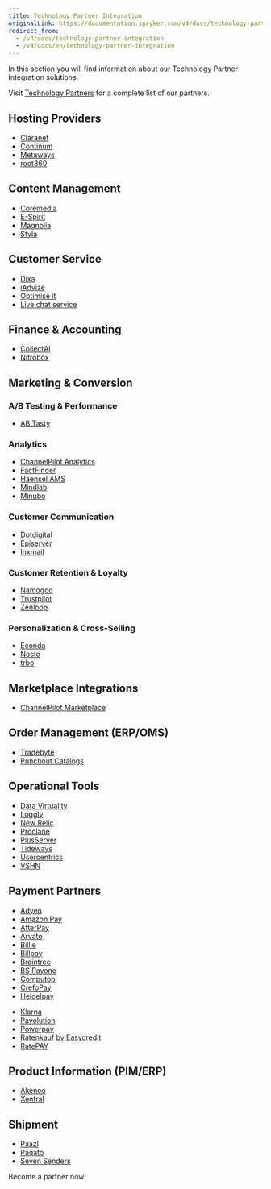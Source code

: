 ```yaml
---
title: Technology Partner Integration
originalLink: https://documentation.spryker.com/v4/docs/technology-partner-integration
redirect_from:
  - /v4/docs/technology-partner-integration
  - /v4/docs/en/technology-partner-integration
---
```


In this section you will find information about our Technology Partner Integration solutions.

 Visit [Technology Partners](https://spryker.com/en/technology-partners/) for a complete list of our partners.

##  Hosting Providers

* [Claranet](/docs/scos/dev/technology-partners/202001.0/hosting-providers/claranet.html)
* [Continum](/docs/scos/dev/technology-partners/202001.0/hosting-providers/continum.html)
* [Metaways](/docs/scos/dev/technology-partners/202001.0/hosting-providers/metaways.html)
* [root360](/docs/scos/dev/technology-partners/202001.0/hosting-providers/root-360.html)


## Content Management

<!--* [Censhare](/docs/scos/dev/technology-partners/202001.0/content-management/censhare.html)-->
* [Coremedia](/docs/scos/dev/technology-partners/202001.0/content-management/coremedia/coremedia.html)
* [E-Spirit](/docs/scos/dev/technology-partners/202001.0/content-management/e-spirit.html)
* [Magnolia](/docs/scos/dev/technology-partners/202001.0/content-management/magnolia.html)
* [Styla](/docs/scos/dev/technology-partners/202001.0/content-management/styla.html)

## Customer Service

* [Dixa](/docs/scos/dev/technology-partners/202001.0/customer-service/dixa.html)
* [iAdvize](/docs/scos/dev/technology-partners/202001.0/customer-service/iadvize.html)
* [Optimise it](/docs/scos/dev/technology-partners/202001.0/customer-service/optimise-it.html)
* [Live chat service](/docs/scos/dev/technology-partners/202001.0/customer-service/live-chat-service.html)

## Finance & Accounting

* [CollectAI](/docs/scos/dev/technology-partners/202001.0/finance-and-accounting/collectai.html)
* [Nitrobox](/docs/scos/dev/technology-partners/202001.0/finance-and-accounting/nitrobox.html)

## Marketing & Conversion
### A/B Testing & Performance

* [AB Tasty](/docs/scos/dev/technology-partners/202001.0/marketing-and-conversion/ab-testing-and-performance/ab-tasty.html)
<!--* [Baqend](/docs/scos/dev/technology-partners/202001.0/marketing-and-conversion/ab-testing-and-performance/baqend.html)-->

### Analytics

* [ChannelPilot Analytics](/docs/scos/dev/technology-partners/202001.0/marketing-and-conversion/analytics/channelpilot-analytics.html)
* [FactFinder](/docs/scos/dev/technology-partners/202001.0/marketing-and-conversion/analytics/fact-finder/fact-finder.html)
* [Haensel AMS](/docs/scos/dev/technology-partners/202001.0/marketing-and-conversion/analytics/haensel-ams.html)
* [Mindlab](/docs/scos/dev/technology-partners/202001.0/marketing-and-conversion/analytics/mindlab.html)
* [Minubo](/docs/scos/dev/technology-partners/202001.0/marketing-and-conversion/analytics/minubo.html)

### Customer Communication

* [Dotdigital](/docs/scos/dev/technology-partners/202001.0/marketing-and-conversion/customer-communication/dotdigital.html)
* [Episerver](/docs/scos/dev/technology-partners/202001.0/marketing-and-conversion/customer-communication/episerver/episerver.html)
* [Inxmail](/docs/scos/dev/technology-partners/202001.0/marketing-and-conversion/customer-communication/inxmail.html)

### Customer Retention & Loyalty

* [Namogoo](https://documentation.spryker.com/v4/docs/namogoo ) 
* [Trustpilot](/docs/scos/dev/technology-partners/202001.0/marketing-and-conversion/customer-retention-and-loyalty/trustpilot.html)
* [Zenloop](/docs/scos/dev/technology-partners/202001.0/marketing-and-conversion/customer-retention-and-loyalty/zenloop.html)

### Personalization & Cross-Selling

<!--* [8Select](/docs/scos/dev/technology-partners/202001.0/marketing-and-conversion/personalization-and-cross-selling/8select.html)-->
<!--* [Contentserv](https://documentation.spryker.com/v4/docs/)-->
* [Econda](/docs/scos/dev/technology-partners/202001.0/marketing-and-conversion/personalization-and-cross-selling/econda/econda.html)
* [Nosto](/docs/scos/dev/technology-partners/202001.0/marketing-and-conversion/personalization-and-cross-selling/nosto.html)
* [trbo](/docs/scos/dev/technology-partners/202001.0/marketing-and-conversion/personalization-and-cross-selling/trbo.html)

## Marketplace Integrations

* [ChannelPilot Marketplace](/docs/scos/dev/technology-partners/202001.0/marketplace-integrations/channelpilot-marketplace.html)

## Order Management (ERP/OMS)

* [Tradebyte](/docs/scos/dev/technology-partners/202001.0/order-management-erpoms/tradebyte.html)
* [Punchout Catalogs](/docs/scos/dev/technology-partners/202001.0/order-management-erpoms/punchout-catalogs/punchout-catalogs.html)

## Operational Tools

<!--* [Common Solutions](/docs/scos/dev/technology-partners/202001.0/operational-tools-monitoring-legal-etc./common-solutions.html)-->
* [Data Virtuality](/docs/scos/dev/technology-partners/202001.0/operational-tools-monitoring-legal-etc./data-virtuality.html)
* [Loggly](/docs/scos/dev/technology-partners/202001.0/operational-tools-monitoring-legal-etc./loggly.html)
* [New Relic](/docs/scos/dev/technology-partners/202001.0/operational-tools-monitoring-legal-etc./new-relic.html)
* [Proclane](/docs/scos/dev/technology-partners/202001.0/operational-tools-monitoring-legal-etc./proclane.html)
* [PlusServer](/docs/scos/dev/technology-partners/202001.0/operational-tools-monitoring-legal-etc./plusserver.html)
* [Tideways](/docs/scos/dev/technology-partners/202001.0/operational-tools-monitoring-legal-etc./tideways.html)
* [Usercentrics](/docs/scos/dev/technology-partners/202001.0/operational-tools-monitoring-legal-etc./usercentrics.html)
* [VSHN](/docs/scos/dev/technology-partners/202001.0/operational-tools-monitoring-legal-etc./vshn.html)
<!--* [Mindcurv](/docs/scos/dev/technology-partners/202001.0/operational-tools-monitoring-legal-etc./mindcurv.html)-->
<!--* [Shopmacher](/docs/scos/dev/technology-partners/202001.0/operational-tools-monitoring-legal-etc./shopmacher.html)-->


## Payment Partners

* [Adyen](/docs/scos/dev/technology-partners/202001.0/payment-partners/adyen/adyen.html)
* [Amazon Pay](/docs/scos/dev/technology-partners/202001.0/payment-partners/amazon-pay/amazon-pay.html)
* [AfterPay](/docs/scos/dev/technology-partners/202001.0/payment-partners/afterpay/afterpay.html)
* [Arvato](/docs/scos/dev/technology-partners/202001.0/payment-partners/arvato/arvato.html)
* [Billie](/docs/scos/dev/technology-partners/202001.0/payment-partners/billie.html)
* [Billpay](/docs/scos/dev/technology-partners/202001.0/payment-partners/billpay/billpay.html) 
* [Braintree](/docs/scos/dev/technology-partners/202001.0/payment-partners/braintree/braintree.html)
* [BS Payone](/docs/scos/dev/technology-partners/202001.0/payment-partners/bs-payone/bs-payone.html)
* [Computop](/docs/scos/dev/technology-partners/202001.0/payment-partners/computop/computop.html)
* [CrefoPay](/docs/scos/dev/technology-partners/202001.0/payment-partners/crefopay/crefopay-installation-and-configuration.html)
* [Heidelpay](/docs/scos/dev/technology-partners/202001.0/payment-partners/heidelpay/heidelpay.html)
<!--* [Informa Solutions](/docs/scos/dev/technology-partners/202001.0/payment-partners/informa-solutions.html)-->
* [Klarna](/docs/scos/dev/technology-partners/202001.0/payment-partners/klarna/klarna.html)
* [Payolution](/docs/scos/dev/technology-partners/202001.0/payment-partners/payolution/payolution.html)
* [Powerpay](/docs/scos/dev/technology-partners/202001.0/payment-partners/powerpay.html)
* [Ratenkauf by Easycredit](/docs/scos/dev/technology-partners/202001.0/payment-partners/ratenkauf-by-easycredit/ratenkauf-by-easycredit.html)
* [RatePAY](/docs/scos/dev/technology-partners/202001.0/payment-partners/ratepay/ratepay.html)

 ## Product Information (PIM/ERP)

* [Akeneo](/docs/scos/dev/technology-partners/202001.0/product-information-pimerp/akeneo/akeneo.html)
* [Xentral](/docs/scos/dev/technology-partners/202001.0/order-management-erpoms/xentral.html)
<!--* [Censhare](https://documentation.spryker.com/v4/docs/)-->
<!--* [Contentserv](/docs/scos/dev/technology-partners/202001.0/product-information-pimerp/contentserv.html)-->
<!--* [Tradebyte](/docs/scos/dev/technology-partners/202001.0/order-management-erpoms/tradebyte.html)-->

 ## Shipment

* [Paazl](/docs/scos/dev/technology-partners/202001.0/shipment/paazl.html) 
* [Paqato](/docs/scos/dev/technology-partners/202001.0/shipment/paqato.html)
* [Seven Senders](/docs/scos/dev/technology-partners/202001.0/shipment/seven-senders.html)

Become a partner now!
